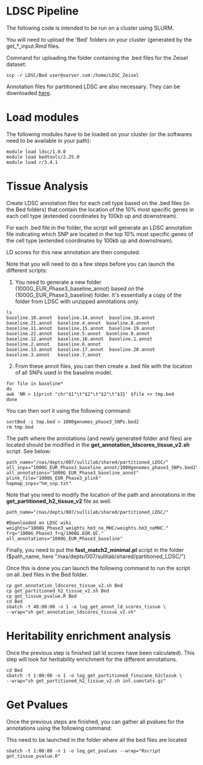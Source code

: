 # LDSC Pipeline

The following code is intended to be run on a cluster using SLURM.

You will need to upload the 'Bed' folders on your cluster (generated by the get_*_input.Rmd files.

Command for uploading the folder containing the .bed files for the Zeisel dataset:

```
scp -r LDSC/Bed user@server.com:/home/LDSC_Zeisel
````

Annotation files for partitioned LDSC are also necessary. They can be downloaded [here](https://github.com/bulik/ldsc/wiki/Partitioned-Heritability).

# Load modules

The following modules have to be loaded on your cluster (or the softwares need to be available in your path):

```
module load ldsc/1.0.0 
module load bedtools/2.25.0
module load r/3.4.1
```

# Tissue Analysis

Create LDSC annotation files for each cell type based on the .bed files (in the Bed folders) that contain the location of the 10% most specific genes in each cell type (extended coordinates by 100kb up and downstream).

For each .bed file in the folder, the script will generate an LDSC annotation file indicating which SNP are located in the top 10% most specific genes of the cell type (extended coordinates by 100kb up and downstream).

LD scores for this new annotation are then computed.

Note that you will need to do a few steps before you can launch the different scripts:

1) You need to generate a new folder (1000G_EUR_Phase3_baseline_annot) based on the (1000G_EUR_Phase3_baseline) folder. It's essentially a copy of the folder from LDSC with unzipped annotations only.

```
ls
baseline.10.annot  baseline.14.annot  baseline.18.annot  baseline.21.annot  baseline.4.annot  baseline.8.annot
baseline.11.annot  baseline.15.annot  baseline.19.annot  baseline.22.annot  baseline.5.annot  baseline.9.annot
baseline.12.annot  baseline.16.annot  baseline.1.annot   baseline.2.annot   baseline.6.annot
baseline.13.annot  baseline.17.annot  baseline.20.annot  baseline.3.annot   baseline.7.annot
```

2) From these annot files, you can then create a .bed file with the location of all SNPs used in the baseline model.

```
for file in baseline*
do
awk 'NR > 1{print "chr"$1"\t"$2"\t"$2"\t"$3}' $file >> tmp.bed
done
```

You can then sort it using the following command: 

```
sortBed -i tmp.bed > 1000genomes_phase3_SNPs.bed2
rm tmp.bed
```

The path where the annotations (and newly generated folder and files) are located should be modified in the **get_annotation_ldscores_tissue_v2.sh** script. See below:

```
path_name="/nas/depts/007/sullilab/shared/partitioned_LDSC/"
all_snps="1000G_EUR_Phase3_baseline_annot/1000genomes_phase3_SNPs.bed2"
all_annotations="1000G_EUR_Phase3_baseline_annot"
plink_file="1000G_EUR_Phase3_plink"
hapmap_snps="hm_snp.txt"
```

Note that you need to modify the location of the path and annotations in the **get_partitioned_h2_tissue_v2** file as well.

```
path_name="/nas/depts/007/sullilab/shared/partitioned_LDSC/"

#Downloaded on LDSC wiki
weights="1000G_Phase3_weights_hm3_no_MHC/weights.hm3_noMHC."
frq="1000G_Phase3_frq/1000G.EUR.QC."
all_annotations="1000G_EUR_Phase3_baseline"
```

Finally, you need to put the **fast_match2_minimal.pl** script in the folder ($path_name, here "/nas/depts/007/sullilab/shared/partitioned_LDSC/")

Once this is done you can launch the following command to run the script on all .bed files in the Bed folder.

```
cp get_annotation_ldscores_tissue_v2.sh Bed
cp get_partitioned_h2_tissue_v2.sh Bed
cp get_tissue_pvalue.R Bed
cd Bed
sbatch -t 48:00:00 -n 1 -o log_get_annot_ld_scores_tissue \
--wrap="sh get_annotation_ldscores_tissue_v2.sh"
```

# Heritability enrichment analysis

Once the previous step is finished (all ld scores have been calculated). This step will look for heritability enrichment for the different annotations.

```
cd Bed
sbatch -t 1:00:00 -n 1 -o log_get_partitioned_finucane_h2clozuk \
--wrap="sh get_partitioned_h2_tissue_v2.sh int.sumstats.gz"
```

# Get Pvalues

Once the previous steps are finished, you can gather all pvalues for the annotations using the following command:

This need to be launched in the folder where all the bed files are located

```
sbatch -t 1:00:00 -n 1 -o log_get_pvalues --wrap="Rscript get_tissue_pvalue.R"
```
